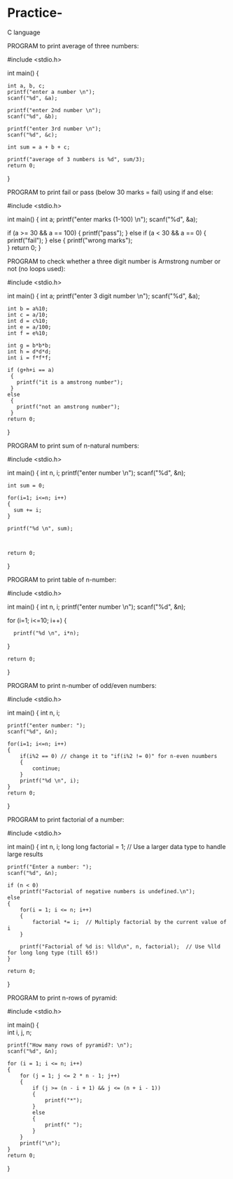 # Practice-
C language 

PROGRAM to print average of three numbers:

#include <stdio.h>

int main()
{  
   
    int a, b, c;
    printf("enter a number \n");
    scanf("%d", &a);
    
    printf("enter 2nd number \n");
    scanf("%d", &b);
    
    printf("enter 3rd number \n");
    scanf("%d", &c);
    
    int sum = a + b + c;
    
    printf("average of 3 numbers is %d", sum/3);
    return 0;
}

PROGRAM to print fail or pass (below 30 marks = fail) using if and else:

#include <stdio.h>

int main()
{
    int a;
    printf("enter marks (1-100) \n");
    scanf("%d", &a);
   
   if (a >= 30 && a == 100) 
    {
      printf("pass");
    } 
   else if (a < 30 && a == 0)
    {
      printf("fail"); 
    }
   else 
    {
      printf("wrong marks");  
    }
    return 0;
}

PROGRAM to check whether a three digit number is Armstrong number or not (no loops used):

#include <stdio.h>

int main()
{
    int a;
    printf("enter 3 digit number \n");
    scanf("%d", &a);
    
    int b = a%10;
    int c = a/10;
    int d = c%10;
    int e = a/100;
    int f = e%10;
    
    int g = b*b*b;
    int h = d*d*d;
    int i = f*f*f;
    
    if (g+h+i == a)
     {
       printf("it is a amstrong number");
     }
    else
     {
       printf("not an amstrong number");    
     }
    return 0;
}

PROGRAM to print sum of n-natural numbers:

#include <stdio.h>

int main()
{
    int n, i;
    printf("enter number \n");
    scanf("%d", &n);
    
    int sum = 0;
    
    for(i=1; i<=n; i++)
    {
      sum += i;
    }
    
    printf("%d \n", sum);

    
    
    return 0;
}

PROGRAM to print table of n-number:

#include <stdio.h>

int main()
{
    int n, i;
    printf("enter number \n");
    scanf("%d", &n);
    
    
   for (i=1; i<=10; i++) 
   {
  
      printf("%d \n", i*n);   
   }
    
    return 0;
}

PROGRAM to print n-number of odd/even numbers:

#include <stdio.h>

int main()
{
    int n, i;
    
    printf("enter number: ");
    scanf("%d", &n);
    
    for(i=1; i<=n; i++)
    {
        if(i%2 == 0) // change it to "if(i%2 != 0)" for n-even nuumbers
        {
            continue;
        }
        printf("%d \n", i);
    }
    return 0;
}

PROGRAM to print factorial of a number:

#include <stdio.h>

int main()
{
    int n, i;
    long long factorial = 1;  // Use a larger data type to handle large results
    
    printf("Enter a number: ");
    scanf("%d", &n);
    
    if (n < 0)
        printf("Factorial of negative numbers is undefined.\n");
    else
    {
        for(i = 1; i <= n; i++)
        {
            factorial *= i;  // Multiply factorial by the current value of i
        }
    
        printf("Factorial of %d is: %lld\n", n, factorial);  // Use %lld for long long type (till 65!)
    }
    
    return 0;
}

PROGRAM to print n-rows of pyramid:

#include <stdio.h>

int main()
{   
    int i, j, n;
    
    printf("How many rows of pyramid?: \n");
    scanf("%d", &n);
    
    for (i = 1; i <= n; i++)
    {
        for (j = 1; j <= 2 * n - 1; j++)
        {
            if (j >= (n - i + 1) && j <= (n + i - 1))
            {
                printf("*");
            }    
            else 
            {    
                printf(" ");
            }
        }
        printf("\n");
    }
    return 0;
}